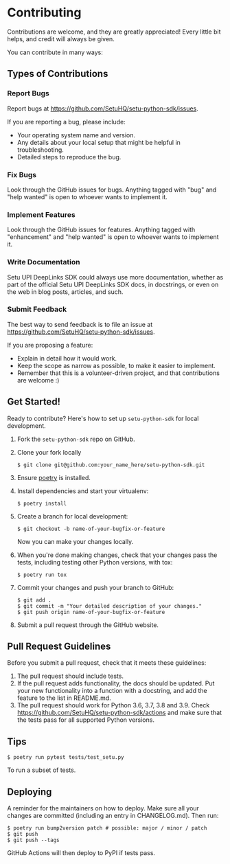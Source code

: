 # Contributing

Contributions are welcome, and they are greatly appreciated! Every little bit
helps, and credit will always be given.

You can contribute in many ways:

## Types of Contributions

### Report Bugs

Report bugs at https://github.com/SetuHQ/setu-python-sdk/issues.

If you are reporting a bug, please include:

-   Your operating system name and version.
-   Any details about your local setup that might be helpful in troubleshooting.
-   Detailed steps to reproduce the bug.

### Fix Bugs

Look through the GitHub issues for bugs. Anything tagged with "bug" and "help
wanted" is open to whoever wants to implement it.

### Implement Features

Look through the GitHub issues for features. Anything tagged with "enhancement"
and "help wanted" is open to whoever wants to implement it.

### Write Documentation

Setu UPI DeepLinks SDK could always use more documentation, whether as part of the
official Setu UPI DeepLinks SDK docs, in docstrings, or even on the web in blog posts,
articles, and such.

### Submit Feedback

The best way to send feedback is to file an issue at https://github.com/SetuHQ/setu-python-sdk/issues.

If you are proposing a feature:

-   Explain in detail how it would work.
-   Keep the scope as narrow as possible, to make it easier to implement.
-   Remember that this is a volunteer-driven project, and that contributions
    are welcome :)

## Get Started!

Ready to contribute? Here's how to set up `setu-python-sdk` for local development.

1. Fork the `setu-python-sdk` repo on GitHub.
2. Clone your fork locally

    ```
    $ git clone git@github.com:your_name_here/setu-python-sdk.git
    ```

3. Ensure [poetry](https://python-poetry.org/docs/) is installed.
4. Install dependencies and start your virtualenv:

    ```
    $ poetry install
    ```

5. Create a branch for local development:

    ```
    $ git checkout -b name-of-your-bugfix-or-feature
    ```

    Now you can make your changes locally.

6. When you're done making changes, check that your changes pass the
   tests, including testing other Python versions, with tox:

    ```
    $ poetry run tox
    ```

7. Commit your changes and push your branch to GitHub:

    ```
    $ git add .
    $ git commit -m "Your detailed description of your changes."
    $ git push origin name-of-your-bugfix-or-feature
    ```

8. Submit a pull request through the GitHub website.

## Pull Request Guidelines

Before you submit a pull request, check that it meets these guidelines:

1. The pull request should include tests.
2. If the pull request adds functionality, the docs should be updated. Put
   your new functionality into a function with a docstring, and add the
   feature to the list in README.md.
3. The pull request should work for Python 3.6, 3.7, 3.8 and 3.9. Check
   https://github.com/SetuHQ/setu-python-sdk/actions
   and make sure that the tests pass for all supported Python versions.

## Tips

```
$ poetry run pytest tests/test_setu.py
```

To run a subset of tests.

## Deploying

A reminder for the maintainers on how to deploy.
Make sure all your changes are committed (including an entry in CHANGELOG.md).
Then run:

```
$ poetry run bump2version patch # possible: major / minor / patch
$ git push
$ git push --tags
```

GitHub Actions will then deploy to PyPI if tests pass.
